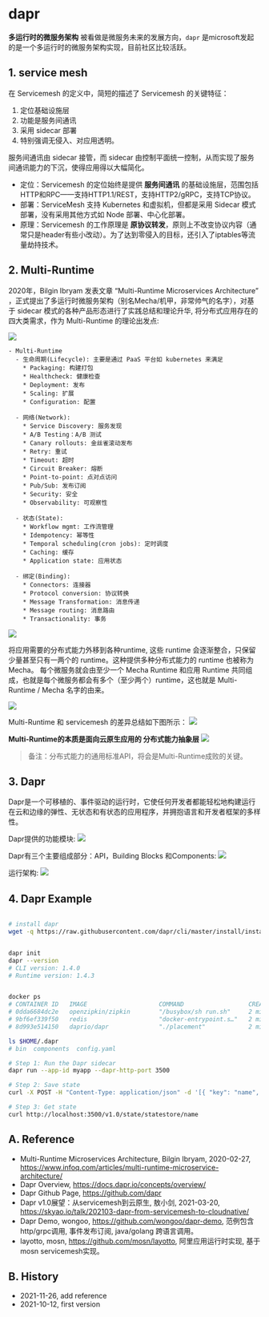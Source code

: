 <!---
markmeta_author: wongoo
markmeta_date: 2021-10-12
markmeta_title: dapr
markmeta_categories: servicemesh
markmeta_tags: servicemesh,cloudnative,dapr
-->

# dapr

**多运行时的微服务架构** 被看做是微服务未来的发展方向，`dapr` 是microsoft发起的是一个多运行时的微服务架构实现，目前社区比较活跃。

## 1. service mesh

在 Servicemesh 的定义中，简短的描述了 Servicemesh 的关键特征：
1. 定位基础设施层 
2. 功能是服务间通讯 
3. 采用 sidecar 部署 
4. 特别强调无侵入、对应用透明。

服务间通讯由 sidecar 接管，而 sidecar 由控制平面统一控制，从而实现了服务间通讯能力的下沉，使得应用得以大幅简化。

* 定位：Servicemesh 的定位始终是提供 **服务间通讯** 的基础设施层，范围包括HTTP和RPC——支持HTTP1.1/REST，支持HTTP2/gRPC，支持TCP协议。
* 部署：ServiceMesh 支持 Kubernetes 和虚拟机，但都是采用 Sidecar 模式部署，没有采用其他方式如 Node 部署、中心化部署。
* 原理：Servicemesh 的工作原理是 **原协议转发**，原则上不改变协议内容（通常只是header有些小改动）。为了达到零侵入的目标，还引入了iptables等流量劫持技术。

## 2. Multi-Runtime

2020年，Bilgin Ibryam 发表文章 “Multi-Runtime Microservices Architecture” ，正式提出了多运行时微服务架构（别名Mecha/机甲，非常帅气的名字），对基于 sidecar 模式的各种产品形态进行了实践总结和理论升华, 将分布式应用存在的四大类需求，作为 Multi-Runtime 的理论出发点: 

![](images/1Multi-Runtime-Microservices-Architecture-1-1582629228248.jpg)

```mindmap
- Multi-Runtime
  - 生命周期(Lifecycle): 主要是通过 PaaS 平台如 kubernetes 来满足
    * Packaging: 构建打包
    * Healthcheck: 健康检查
    * Deployment: 发布
    * Scaling: 扩展
    * Configuration: 配置
  
  - 网络(Network): 
    * Service Discovery: 服务发现
    * A/B Testing：A/B 测试
    * Canary rollouts: 金丝雀滚动发布
    * Retry: 重试
    * Timeout: 超时
    * Circuit Breaker: 熔断
    * Point-to-point: 点对点访问
    * Pub/Sub: 发布订阅
    * Security: 安全
    * Observability: 可观察性
  
  - 状态(State): 
    * Workflow mgmt: 工作流管理
    * Idempotency: 幂等性
    * Temporal scheduling(cron jobs): 定时调度
    * Caching: 缓存
    * Application state: 应用状态
  
  - 绑定(Binding): 
    * Connectors: 连接器
    * Protocol conversion: 协议转换
    * Message Transformation: 消息传递
    * Message routing: 消息路由
    * Transactionality: 事务
```

![](images/1Multi-Runtime-Microservices-Architecture-2-1582629228912.jpg)


将应用需要的分布式能力外移到各种runtime, 这些 runtime 会逐渐整合，只保留少量甚至只有一两个的 runtime。这种提供多种分布式能力的 runtime 也被称为 Mecha。
每个微服务就会由至少一个 Mecha Runtime 和应用 Runtime 共同组成，也就是每个微服务都会有多个（至少两个）runtime，这也就是 Multi-Runtime / Mecha 名字的由来。

![](images/1Multi-Runtime-Microservices-Architecture-4-1582629229172.jpg)


Multi-Runtime 和 servicemesh 的差异总结如下图所示：
![](images/difference-between-multi-runtime-and-servicemesh_huce123631e5f4755e17a396f2c12112ec_85116_1200x1200_fit_q75_lanczos.jpg)

**Multi-Runtime的本质是面向云原生应用的 分布式能力抽象层**
![](images/nature-of-multi-runtime_hud23b41a33a32b215b19ef445300fe136_476076_1200x1200_fit_q75_lanczos.jpg)

> 备注：分布式能力的通用标准API，将会是Multi-Runtime成败的关键。

## 3. Dapr

Dapr是一个可移植的、事件驱动的运行时，它使任何开发者都能轻松地构建运行在云和边缘的弹性、无状态和有状态的应用程序，并拥抱语言和开发者框架的多样性。

Dapr提供的功能模块:
![](images/building_blocks.png)

Dapr有三个主要组成部分：API，Building Blocks 和Components:
![](images/dapr-architecture-and-multi-runtime-nature_hu97da40a29b063108d5632c6168658baa_255593_1200x1200_fit_lanczos_3.png)

运行架构:
![](images/overview_kubernetes.png)


## 4. Dapr Example

```bash

# install dapr
wget -q https://raw.githubusercontent.com/dapr/cli/master/install/install.sh -O - | /bin/bash


dapr init
dapr --version
# CLI version: 1.4.0
# Runtime version: 1.4.3


docker ps
# CONTAINER ID   IMAGE                    COMMAND                  CREATED         STATUS         PORTS                              NAMES
# 0dda6684dc2e   openzipkin/zipkin        "/busybox/sh run.sh"     2 minutes ago   Up 2 minutes   9410/tcp, 0.0.0.0:9411->9411/tcp   dapr_zipkin
# 9bf6ef339f50   redis                    "docker-entrypoint.s…"   2 minutes ago   Up 2 minutes   0.0.0.0:6379->6379/tcp             dapr_redis
# 8d993e514150   daprio/dapr              "./placement"            2 minutes ago   Up 2 minutes   0.0.0.0:6050->50005/tcp            dapr_placement

ls $HOME/.dapr
# bin  components  config.yaml

# Step 1: Run the Dapr sidecar
dapr run --app-id myapp --dapr-http-port 3500

# Step 2: Save state
curl -X POST -H "Content-Type: application/json" -d '[{ "key": "name", "value": "Bruce Wayne"}]' http://localhost:3500/v1.0/state/statestore

# Step 3: Get state
curl http://localhost:3500/v1.0/state/statestore/name


```

## A. Reference

- Multi-Runtime Microservices Architecture, Bilgin Ibryam, 2020-02-27, https://www.infoq.com/articles/multi-runtime-microservice-architecture/
- Dapr Overview, https://docs.dapr.io/concepts/overview/
- Dapr Github Page, https://github.com/dapr
- Dapr v1.0展望：从servicemesh到云原生, 敖小剑, 2021-03-20, https://skyao.io/talk/202103-dapr-from-servicemesh-to-cloudnative/
- Dapr Demo, wongoo, https://github.com/wongoo/dapr-demo, 范例包含http/grpc调用, 事件发布订阅, java/golang 跨语言调用。
- layotto, mosn, https://github.com/mosn/layotto, 阿里应用运行时实现, 基于mosn servicemesh实现。 

## B. History

- 2021-11-26, add reference
- 2021-10-12, first version

  
